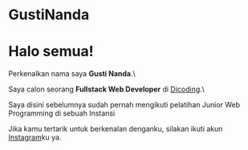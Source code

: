# GustiNanda
# Halo semua! 

Perkenalkan nama saya **Gusti Nanda**.\

Saya calon seorang **Fullstack Web Developer** di [Dicoding](https://www.dicoding.com/).\

Saya disini sebelumnya sudah pernah mengikuti pelatihan Junior Web Programming di sebuah Instansi



Jika kamu tertarik untuk berkenalan denganku, silakan ikuti akun [Instagram](instagram.com/gustinanda1708)ku ya.
